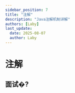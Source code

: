 ```yaml
---
sidebar_position: 7
title: "注解"
description: "Java注解机制详解"
authors: [Laby]
last_update:
  date: 2025-08-07
  author: Laby
---
```


# 注解

## 面试�?
